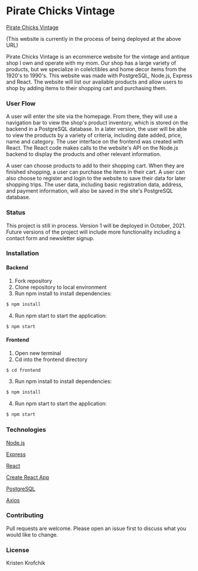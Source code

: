 # Pirate Chicks Vintage

[Pirate Chicks Vintage](https://react-pirate-chicks.herokuapp.com/)

(This website is currently in the process of being deployed at the above URL)

Pirate Chicks Vintage is an ecommerce website for the vintage and antique shop I own and operate with my mom. Our shop has a large variety of products, but we specialize in colelctibles and home decor items from the 1920's to 1990's. This website was made with PostgreSQL, Node.js, Express and React. The website will list our available products and allow users to shop by adding items to their shopping cart and purchasing them. 

### User Flow

A user will enter the site via the homepage. From there, they will use a navigation bar to view the shop's product inventory, which is stored on the backend in a PostgreSQL database. In a later version, the user will be able to view the products by a variety of criteria, including date added, price, name and category. The user interface on the frontend was created with React. The React code makes calls to the website's API on the Node.js backend to display the products and other relevant information.

A user can choose products to add to their shopping cart. When they are finished shopping, a user can purchase the items in their cart. A user can also choose to register and login to the website to save their data for later shopping trips. The user data, including basic registration data, address, and payment information, will also be saved in the site's PostgreSQL database.

### Status
This project is still in process. Version 1 will be deployed in October, 2021. Future versions of the project will include more functionality including a contact form and newsletter signup.

### Installation

#### Backend

1. Fork repository
2. Clone repository to local environment
3. Run npm install to install dependencies:

```bash
$ npm install
```
4. Run npm start to start the application:

```bash
$ npm start
```
#### Frontend

1. Open new terminal
2. Cd into the frontend directory

```bash
$ cd frontend
```
3. Run npm install to install dependencies:

```bash
$ npm install
```
4. Run npm start to start the application:

```bash
$ npm start
```

### Technologies
[Node.js](https://nodejs.org/en/docs/)

[Express](https://expressjs.com/)

[React](https://reactjs.org/docs/getting-started.html)

[Create React App](https://create-react-app.dev/docs/getting-started/)

[PostgreSQL](https://www.postgresql.org/docs/)

[Axios](https://axios-http.com/docs/intro)


### Contributing
Pull requests are welcome. Please open an issue first to discuss what you would like to change.

### License
Kristen Krofchik
